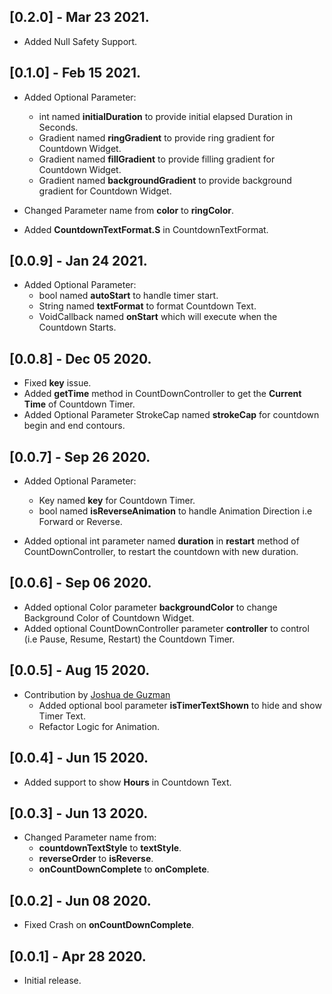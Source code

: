 ## [0.2.0] - Mar 23 2021.

* Added Null Safety Support.

## [0.1.0] - Feb 15 2021.

* Added Optional Parameter:
    * int named **initialDuration** to provide initial elapsed Duration in Seconds.
    * Gradient named **ringGradient** to provide ring gradient for Countdown Widget.
    * Gradient named **fillGradient** to provide filling gradient for Countdown Widget.
    * Gradient named **backgroundGradient** to provide background gradient for Countdown Widget.

* Changed Parameter name from **color** to **ringColor**.
* Added **CountdownTextFormat.S** in CountdownTextFormat.

## [0.0.9] - Jan 24 2021.

* Added Optional Parameter:
    * bool named **autoStart** to handle timer start.
    * String named **textFormat** to format Countdown Text.
    * VoidCallback named **onStart** which will execute when the Countdown Starts.

## [0.0.8] - Dec 05 2020.

* Fixed **key** issue.
* Added **getTime** method in CountDownController to get the **Current Time** of Countdown Timer.
* Added Optional Parameter StrokeCap named **strokeCap** for countdown begin and end contours.

## [0.0.7] - Sep 26 2020.

* Added Optional Parameter:
    * Key named **key** for Countdown Timer.
    * bool named **isReverseAnimation** to handle Animation Direction i.e Forward or Reverse.

* Added optional int parameter named **duration** in **restart** method of CountDownController, to restart the countdown with new duration.

## [0.0.6] - Sep 06 2020.

* Added optional Color parameter **backgroundColor** to change Background Color of Countdown Widget.
* Added optional CountDownController parameter **controller** to control (i.e Pause, Resume, Restart) the Countdown Timer.

## [0.0.5] - Aug 15 2020.

* Contribution by [Joshua de Guzman](https://github.com/joshuadeguzman)
    * Added optional bool parameter **isTimerTextShown** to hide and show Timer Text.
    * Refactor Logic for Animation.

## [0.0.4] - Jun 15 2020.

* Added support to show **Hours** in Countdown Text.

## [0.0.3] - Jun 13 2020.

* Changed Parameter name from:
    * **countdownTextStyle** to **textStyle**.
    * **reverseOrder** to **isReverse**.
    * **onCountDownComplete** to **onComplete**.

## [0.0.2] - Jun 08 2020.

* Fixed Crash on **onCountDownComplete**.

## [0.0.1] - Apr 28 2020.

* Initial release.
